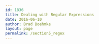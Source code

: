 ```yaml
---
id: 1836
title: Dealing with Regular Expressions
date: 2016-06-10
author: Brad Boehmke
layout: page
permalink: /section5_regex
---
```




